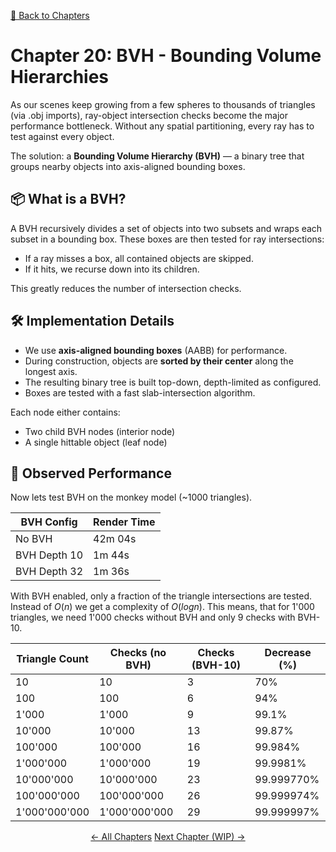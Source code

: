[🔗 Back to Chapters](/README.md#-chapters)

# Chapter 20: BVH - Bounding Volume Hierarchies

As our scenes keep growing from a few spheres to thousands of triangles (via .obj imports), ray-object intersection checks become the major performance bottleneck. Without any spatial partitioning, every ray has to test against every object.

The solution: a **Bounding Volume Hierarchy (BVH)** — a binary tree that groups nearby objects into axis-aligned bounding boxes.

## 📦 What is a BVH?

A BVH recursively divides a set of objects into two subsets and wraps each subset in a bounding box. These boxes are then tested for ray intersections:

- If a ray misses a box, all contained objects are skipped.
- If it hits, we recurse down into its children.

This greatly reduces the number of intersection checks.

## 🛠️ Implementation Details

- We use **axis-aligned bounding boxes** (AABB) for performance.
- During construction, objects are **sorted by their center** along the longest axis.
- The resulting binary tree is built top-down, depth-limited as configured.
- Boxes are tested with a fast slab-intersection algorithm.

Each node either contains:

- Two child BVH nodes (interior node)
- A single hittable object (leaf node)

## 🧪 Observed Performance

Now lets test BVH on the monkey model (~1000 triangles).

| BVH Config   | Render Time |
| ------------ | ----------- |
| No BVH       | 42m 04s     |
| BVH Depth 10 | 1m 44s      |
| BVH Depth 32 | 1m 36s      |

With BVH enabled, only a fraction of the triangle intersections are tested. Instead of $O(n)$ we get a complexity of $O(log n)$. This means, that for 1'000 triangles, we need 1'000 checks without BVH and only 9 checks with BVH-10.

| Triangle Count | Checks (no BVH) | Checks (BVH-10) | Decrease (%) |
| -------------- | --------------- | --------------- | ------------ |
| 10             | 10              | 3               | 70%          |
| 100            | 100             | 6               | 94%          |
| 1'000          | 1'000           | 9               | 99.1%        |
| 10'000         | 10'000          | 13              | 99.87%       |
| 100'000        | 100'000         | 16              | 99.984%      |
| 1'000'000      | 1'000'000       | 19              | 99.9981%     |
| 10'000'000     | 10'000'000      | 23              | 99.999770%   |
| 100'000'000    | 100'000'000     | 26              | 99.999974%   |
| 1'000'000'000  | 1'000'000'000   | 29              | 99.999997%   |

<div align="center">
  <a href="./19_monkey_render.md">← All Chapters</a>
  <a href="#">Next Chapter (WIP) →</a>
</div>
